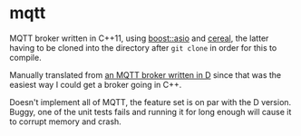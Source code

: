 mqtt
=============

MQTT broker written in C++11, using
[boost::asio](http://www.boost.org/doc/libs/1_55_0/doc/html/boost_asio.html)
and [cereal](https://bitbucket.org/atilaneves/cereal), the latter having to be cloned into
the directory after `git clone` in order for this to compile.

Manually translated from [an MQTT broker written in D](https://github.com/atilaneves/mqtt)
since that was the easiest way I could get a broker going in C++.

Doesn't implement all of MQTT, the feature set is on par with the D version. Buggy, one
of the unit tests fails and running it for long enough will cause it to corrupt memory
and crash.
